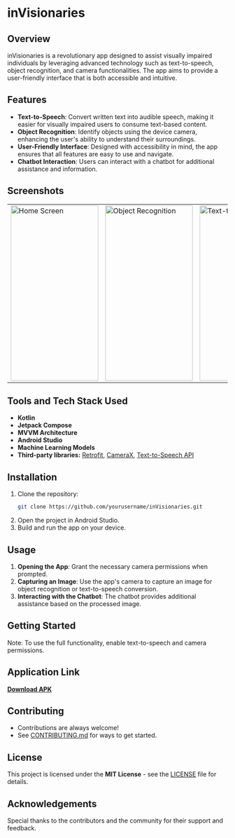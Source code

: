 # inVisionaries

## Overview
inVisionaries is a revolutionary app designed to assist visually impaired individuals by leveraging advanced technology such as text-to-speech, object recognition, and camera functionalities. The app aims to provide a user-friendly interface that is both accessible and intuitive.

## Features
- **Text-to-Speech**: Convert written text into audible speech, making it easier for visually impaired users to consume text-based content.
- **Object Recognition**: Identify objects using the device camera, enhancing the user's ability to understand their surroundings.
- **User-Friendly Interface**: Designed with accessibility in mind, the app ensures that all features are easy to use and navigate.
- **Chatbot Interaction**: Users can interact with a chatbot for additional assistance and information.

## Screenshots

<table align="center">
  <tr>
    <td><img src="https://github.com/yourusername/inVisionaries/blob/master/screenshots/home.jpeg" alt="Home Screen" style="width:200px;height:400px;"></td>
    <td><img src="https://github.com/yourusername/inVisionaries/blob/master/screenshots/object_recognition.jpeg" alt="Object Recognition" style="width:200px;height:400px;"></td>
    <td><img src="https://github.com/yourusername/inVisionaries/blob/master/screenshots/text_to_speech.jpeg" alt="Text-to-Speech" style="width:200px;height:400px;"></td>
  </tr>
</table>

## Tools and Tech Stack Used
- **Kotlin**
- **Jetpack Compose**
- **MVVM Architecture**
- **Android Studio**
- **Machine Learning Models**
- **Third-party libraries:** [Retrofit](https://square.github.io/retrofit/), [CameraX](https://developer.android.com/training/camerax), [Text-to-Speech API](https://developer.android.com/reference/android/speech/tts/TextToSpeech)

## Installation
1. Clone the repository:
   ```sh
   git clone https://github.com/yourusername/inVisionaries.git
   ```
2. Open the project in Android Studio.
3. Build and run the app on your device.

## Usage
1. **Opening the App**: Grant the necessary camera permissions when prompted.
2. **Capturing an Image**: Use the app's camera to capture an image for object recognition or text-to-speech conversion.
3. **Interacting with the Chatbot**: The chatbot provides additional assistance based on the processed image.

## Getting Started
Note: To use the full functionality, enable text-to-speech and camera permissions.

## Application Link
[**Download APK**](https://drive.google.com/file/d/your-apk-link/view?usp=sharing)

## Contributing
- Contributions are always welcome!
- See [CONTRIBUTING.md](https://github.com/yourusername/inVisionaries/blob/master/CONTRIBUTING.md) for ways to get started.

## License
This project is licensed under the **MIT License** - see the [LICENSE](LICENSE) file for details.

## Acknowledgements
Special thanks to the contributors and the community for their support and feedback.
